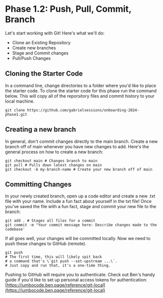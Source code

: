 # Phase 1.2: Push, Pull, Commit, Branch

Let's start working with Git! Here's what we'll do:
  * Clone an Existing Repository
  * Create new branches
  * Stage and Commit changes
  * Pull/Push Changes
  
## Cloning the Starter Code
In a command line, change directories to a folder where you'd like to place the starter code. To clone the starter code for this phase run the command below. This will copy all of the reporsitory files and commit history to your local machine.

    git clone https://github.com/gabrielsessions/onboarding-2024-phase1.git


## Creating a new branch
In general, don't commit changes directly to the main branch. Create a new branch off of main whenever you have new changes to add. Here's the general process on how to create a new branch:

    git checkout main # Changes branch to main
    git pull # Pulls down latest changes on main
    git checkout -b my-branch-name # Create your new branch off of main

## Committing Changes
In your newly created branch, open up a code editor and create a new .txt file with your name. Include a fun fact about yourself in the txt file! Once you've saved the file with a fun fact, stage and commit your new file to the branch:

    git add . # Stages all files for a commit
    git commit -m "Your commit message here: Describe changes made to the codebase'

If all goes well, your changes will be committed locally. Now we need to push these changes to GitHub (remote).

    git push
    # The first time, this will likely spit back
    # a command that's \`git push --set-upstream ...\`.
    # Just copy and run that, it's a one-time thing.

Pushing to GitHub will require you to authenticate. Check out Ben's handy guide if you'd like to set up personal access tokens for authentication: [https://jumbocode.ben.page/reference/git-local](https://jumbocode.ben.page/reference/git-local)